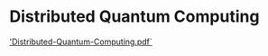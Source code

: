 # Distributed Quantum Computing

['Distributed-Quantum-Computing.pdf`](qas24-distributed-quantum-computing.pdf)
